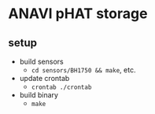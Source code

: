 # ANAVI pHAT storage

## setup
- build sensors
  - `cd sensors/BH1750 && make`, etc.
- update crontab
  - `crontab ./crontab`
- build binary
  - `make`
